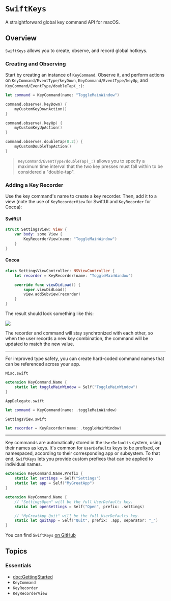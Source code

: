 # ``SwiftKeys``

A straightforward global key command API for macOS.

## Overview

`SwiftKeys` allows you to create, observe, and record global hotkeys.

### Creating and Observing

Start by creating an instance of ``KeyCommand``. Observe it, and perform actions on ``KeyCommand/EventType/keyDown``, ``KeyCommand/EventType/keyUp``, and ``KeyCommand/EventType/doubleTap(_:)``:

```swift
let command = KeyCommand(name: "ToggleMainWindow")

command.observe(.keyDown) {
    myCustomKeyDownAction()
}

command.observe(.keyUp) {
    myCustomKeyUpAction()
}

command.observe(.doubleTap(0.2)) {
    myCustomDoubleTapAction()
}
```

> ``KeyCommand/EventType/doubleTap(_:)`` allows you to specify a maximum time interval that the two key presses must fall within to be considered a "double-tap".

### Adding a Key Recorder

Use the key command's name to create a key recorder. Then, add it to a view (note the use of ``KeyRecorderView`` for SwiftUI and ``KeyRecorder`` for Cocoa):

#### SwiftUI

```swift
struct SettingsView: View {
    var body: some View {
        KeyRecorderView(name: "ToggleMainWindow")
    }
}
```

#### Cocoa

```swift
class SettingsViewController: NSViewController {
    let recorder = KeyRecorder(name: "ToggleMainWindow")

    override func viewDidLoad() {
        super.viewDidLoad()
        view.addSubview(recorder)
    }
}
```

The result should look something like this:

![](recorder-window)

The recorder and command will stay synchronized with each other, so when the user records a new key combination, the command will be updated to match the new value.

---

For improved type safety, you can create hard-coded command names that can be referenced across your app.

`Misc.swift`
```swift
extension KeyCommand.Name {
    static let toggleMainWindow = Self("ToggleMainWindow")
}
```

`AppDelegate.swift`
```swift
let command = KeyCommand(name: .toggleMainWindow)
```

`SettingsView.swift`
```swift
let recorder = KeyRecorder(name: .toggleMainWindow)
```

---

Key commands are automatically stored in the `UserDefaults` system, using their names as keys. It's common for `UserDefaults` keys to be prefixed, or namespaced, according to their corresponding app or subsystem. To that end, `SwiftKeys` lets you provide custom prefixes that can be applied to individual names.

```swift
extension KeyCommand.Name.Prefix {
    static let settings = Self("Settings")
    static let app = Self("MyGreatApp")
}

extension KeyCommand.Name {
    // "SettingsOpen" will be the full UserDefaults key.
    static let openSettings = Self("Open", prefix: .settings)

    // "MyGreatApp_Quit" will be the full UserDefaults key.
    static let quitApp = Self("Quit", prefix: .app, separator: "_")
}
```

You can find `SwiftKeys` [on GitHub](https://github.com/jordanbaird/SwiftKeys)

## Topics

### Essentials

- <doc:GettingStarted>
- ``KeyCommand``
- ``KeyRecorder``
- ``KeyRecorderView``
